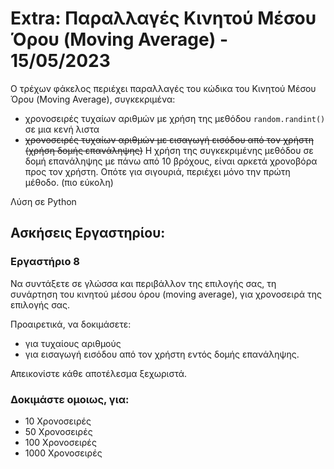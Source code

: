 # Extra: Παραλλαγές Κινητού Μέσου Όρου (Moving Average) - 15/05/2023

Ο τρέχων φάκελος περιέχει παραλλαγές του κώδικα του Κινητού Μέσου Όρου (Moving Average), συγκεκριμένα:

- χρονοσειρές τυχαίων αριθμών με χρήση της μεθόδου `random.randint()` σε μια κενή λιστα
- ~~χρονοσειρές τυχαίων αριθμών με εισαγωγή εισόδου από τον χρήστη (χρήση δομής επανάληψης)~~
Η χρήση της συγκεκριμένης μεθόδου σε δομή επανάληψης με πάνω από 10 βρόχους, είναι αρκετά χρονοβόρα προς τον χρήστη. Οπότε για σιγουριά, περιέχει μόνο την πρώτη μέθοδο. (πιο εύκολη)

Λύση σε Python

## Ασκήσεις Εργαστηρίου:

### Εργαστήριο 8

Να συντάξετε σε γλώσσα και περιβάλλον της επιλογής σας, τη συνάρτηση του κινητού μέσου όρου (moving average), για χρονοσειρά της επιλογής σας.

Προαιρετικά, να δοκιμάσετε:

  - για τυχαίους αριθμούς
  - για εισαγωγή εισόδου από τον χρήστη εντός δομής επανάληψης.

Απεικονίστε κάθε αποτέλεσμα ξεχωριστά.

### Δοκιμάστε ομοιως, για:

- 10 Χρονοσειρές
- 50 Χρονοσειρές
- 100 Χρονοσειρές
- 1000 Χρονοσειρές

